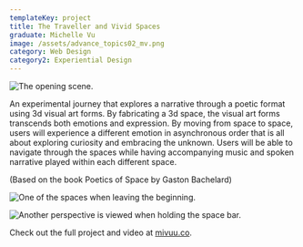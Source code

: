 ```yaml
---
templateKey: project
title: The Traveller and Vivid Spaces
graduate: Michelle Vu
image: /assets/advance_topics02_mv.png
category: Web Design
category2: Experiential Design
---
```

![The opening scene.](/assets/advance_topics03_mv.png)

An experimental journey that explores a narrative through a poetic format using 3d visual art forms. By fabricating a 3d space, the visual art forms transcends both emotions and expression. By moving from space to space, users will experience a different emotion in asynchronous order that is all about exploring curiosity and embracing the unknown. Users will be able to navigate through the spaces while having accompanying music and spoken narrative played within each different space. 

(Based on the book Poetics of Space by Gaston Bachelard)

![One of the spaces when leaving the beginning. ](/assets/advance_topics01_mv.png)

![Another perspective is viewed when holding the space bar.](/assets/advance_topics04_mv.png)

Check out the full project and video at [mivuu.co](http://mivuu.co/).
